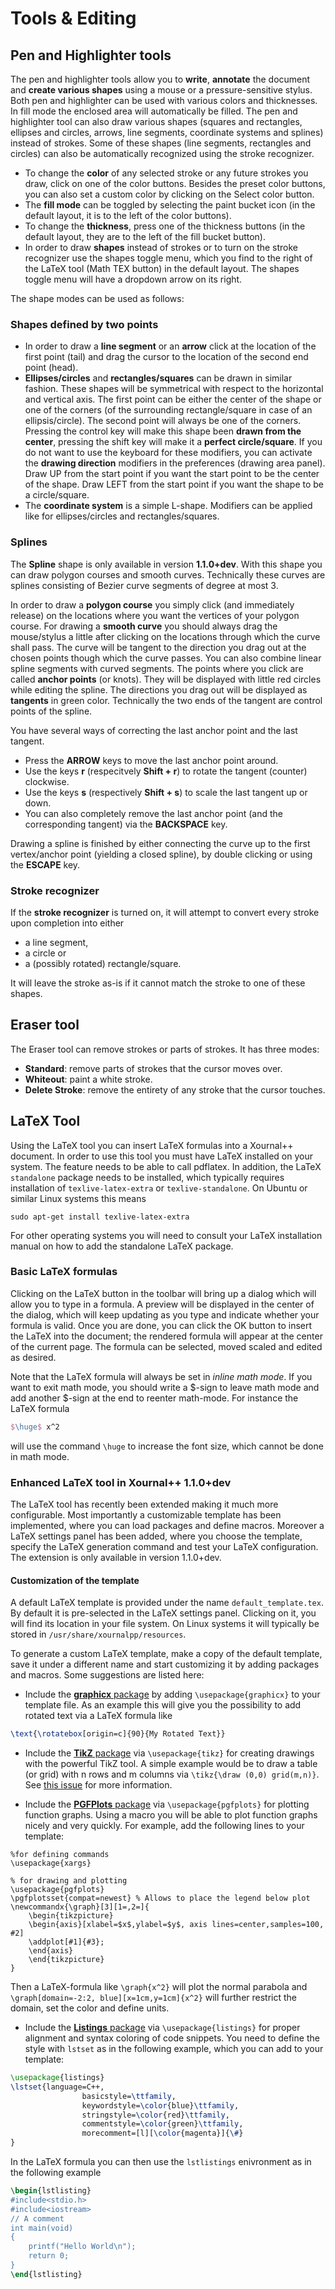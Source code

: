 # Tools & Editing

## Pen and Highlighter tools

The pen and highlighter tools allow you to **write**, **annotate** the document and **create various shapes** using a mouse or a pressure-sensitive stylus. Both pen and highlighter can be used with various colors and thicknesses. In fill mode the enclosed area will automatically be filled. The pen and highlighter tool can also draw various shapes (squares and rectangles, ellipses and circles, arrows, line segments, coordinate systems and splines) instead of strokes. Some of these shapes (line segments, rectangles and circles) can also be automatically recognized using the stroke recognizer.

- To change the **color** of any selected stroke or any future strokes you draw, click on one of the color buttons. Besides the preset color buttons, you can also set a custom color by clicking on the Select color button.
- The **fill mode** can be toggled by selecting the paint bucket icon (in the default layout, it is to the left of the color buttons).
- To change the **thickness**, press one of the thickness buttons (in the default layout, they are to the left of the fill bucket button).
- In order to draw **shapes** instead of strokes or to turn on the stroke recognizer use the shapes toggle menu, which you find to the right of the LaTeX tool (Math TEX button) in the default layout. The shapes toggle menu will have a dropdown arrow on its right.

The shape modes can be used as follows:

### Shapes defined by two points

- In order to draw a **line segment** or an **arrow** click at the location of the first point (tail) and drag the cursor to the location of the second end point (head).
- **Ellipses/circles** and **rectangles/squares** can be drawn in similar fashion. These shapes will be symmetrical with respect to the horizontal and vertical axis.
  The first point can be either the center of the shape or one of the corners (of the surrounding rectangle/square in case of an ellipsis/circle). The second point will always be one of the corners.
  Pressing the control key will make this shape been **drawn from the center**, pressing the shift key will make it a **perfect circle/square**. If you do not want to use the keyboard for these modifiers, you can activate the **drawing direction** modifiers in the preferences (drawing area panel). Draw UP from the start point if you want the start point to be the center of the shape. Draw LEFT from the start point if you want the shape to be a circle/square.
- The **coordinate system** is a simple L-shape. Modifiers can be applied like for ellipses/circles and rectangles/squares.

### Splines

The **Spline** shape is only available in version **1.1.0+dev**. With this shape you can draw polygon courses and smooth curves. Technically these curves are splines consisting of Bezier curve segments of degree at most 3.

In order to draw a **polygon course** you simply click (and immediately release) on the locations where you want the vertices of your polygon course. For drawing a **smooth curve** you should always drag the mouse/stylus a little after clicking on the locations through which the curve shall pass. The curve will be tangent to the direction you drag out at the chosen points though which the curve passes. You can also combine linear spline segments with curved segments.
The points where you click are called **anchor points** (or knots). They will be displayed with little red circles while editing the spline. The directions you drag out will be displayed as **tangents** in green color. Technically the two ends of the tangent are control points of the spline.

You have several ways of correcting the last anchor point and the last tangent.

- Press the **ARROW** keys to move the last anchor point around.
- Use the keys **r** (respecitvely **Shift + r**) to rotate the tangent (counter) clockwise.
- Use the keys **s** (respectively **Shift + s**) to scale the last tangent up or down.
- You can also completely remove the last anchor point (and the corresponding tangent) via the **BACKSPACE** key.

Drawing a spline is finished by either connecting the curve up to the first vertex/anchor point (yielding a closed spline), by double clicking or using the **ESCAPE** key.

### Stroke recognizer

If the **stroke recognizer** is turned on, it will attempt to convert every stroke upon completion into either

- a line segment,
- a circle or
- a (possibly rotated) rectangle/square.

It will leave the stroke as-is if it cannot match the stroke to one of these shapes.

## Eraser tool

The Eraser tool can remove strokes or parts of strokes. It has three modes:

- **Standard**: remove parts of strokes that the cursor moves over.
- **Whiteout**: paint a white stroke.
- **Delete Stroke**: remove the entirety of any stroke that the cursor touches.

## LaTeX Tool

Using the LaTeX tool you can insert LaTeX formulas into a Xournal++ document. In order to use this tool you must have LaTeX installed on your system.
The feature needs to be able to call pdflatex. In addition, the LaTeX `standalone` package needs to be installed, which typically requires installation of `texlive-latex-extra` or `texlive-standalone`. On Ubuntu or similar Linux systems this means

`sudo apt-get install texlive-latex-extra`

For other operating systems you will need to consult your LaTeX installation manual on how to add the standalone LaTeX package.

### Basic LaTeX formulas

Clicking on the LaTeX button in the toolbar will bring up a dialog which will allow you to type in a formula. A preview will be displayed in the center of the dialog, which will keep updating as you type and indicate whether your formula is valid. Once you are done, you can click the OK button to insert the LaTeX into the document; the rendered formula will appear at the center of the current page. The formula can be selected, moved scaled and edited as desired.

Note that the LaTeX formula will always be set in *inline math mode*. If you want to exit math mode, you should write a $-sign to leave math mode and add another $-sign at the end to reenter math-mode. For instance the LaTeX formula

```tex
$\huge$ x^2
```

will use the command `\huge` to increase the font size, which cannot be done in math mode.

### Enhanced LaTeX tool in Xournal++ 1.1.0+dev

The LaTeX tool has recently been extended making it much more configurable. Most importantly a customizable template has been implemented, where you can load packages and define macros. Moreover a LaTeX settings panel has been added, where you choose the template, specify the LaTeX generation command and test your LaTeX configuration. The extension is only available in version 1.1.0+dev.

#### Customization of the template

A default LaTeX template is provided under the name `default_template.tex`. By default it is pre-selected in the LaTeX settings panel. Clicking on it, you will find its location in your file system. On Linux systems it will typically be stored in
`/usr/share/xournalpp/resources`.

To generate a custom LaTeX template, make a copy of the default template, save it under a different name and start customizing it by adding packages and macros. Some suggestions are listed here:

- Include the [**graphicx** package](https://ctan.org/pkg/graphicx) by adding `\usepackage{graphicx}` to your template file. As an example this will give you the possibility to add rotated text via a LaTeX formula like

```tex
\text{\rotatebox[origin=c]{90}{My Rotated Text}}
```

- Include the [**TikZ** package](https://www.ctan.org/pkg/pgf) via `\usepackage{tikz}` for creating drawings with the powerful TikZ tool. A simple example would be to draw a table (or grid) with n rows and m columns via `\tikz{\draw (0,0) grid(m,n)}`. See [this issue](https://github.com/xournalpp/xournalpp/issues/2179) for more information.

- Include the [**PGFPlots** package](https://www.ctan.org/pkg/pgfplots) via `\usepackage{pgfplots}` for plotting function graphs. Using a macro you will be able to plot function graphs nicely and very quickly. For example, add the following lines to your template:

```teX
%for defining commands
\usepackage{xargs}

% for drawing and plotting
\usepackage{pgfplots}
\pgfplotsset{compat=newest} % Allows to place the legend below plot
\newcommandx{\graph}[3][1=,2=]{
    \begin{tikzpicture}
    \begin{axis}[xlabel=$x$,ylabel=$y$, axis lines=center,samples=100, #2]
    \addplot[#1]{#3};
    \end{axis}
    \end{tikzpicture}
}
```

Then a LaTeX-formula like `\graph{x^2}` will plot the normal parabola and `\graph[domain=-2:2, blue][x=1cm,y=1cm]{x^2}` will further restrict the domain, set the color and define units.

- Include the [**Listings** package](https://www.ctan.org/pkg/listings) via `\usepackage{listings}` for proper alignment and syntax coloring of code snippets. You need to define the style with `lstset` as in the following example, which you can add to your template:

```tex
\usepackage{listings}
\lstset{language=C++,
                basicstyle=\ttfamily,
                keywordstyle=\color{blue}\ttfamily,
                stringstyle=\color{red}\ttfamily,
                commentstyle=\color{green}\ttfamily,
                morecomment=[l][\color{magenta}]{\#}
}
```

In the LaTeX formula you can then use the `lstlistings` enivronment as in the following example

```tex
\begin{lstlisting}
#include<stdio.h>
#include<iostream>
// A comment
int main(void)
{
    printf("Hello World\n");
    return 0;
}
\end{lstlisting}
```
